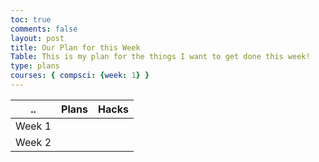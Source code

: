 ```yaml
---
toc: true
comments: false
layout: post
title: Our Plan for this Week
Table: This is my plan for the things I want to get done this week!
type: plans
courses: { compsci: {week: 1} }
--- 
```

<!-- HTML code for the table -->
<table>
  <thead>
    <tr>
      <th>..</th>
      <th>Plans</th>
      <th>Hacks</th>
    </tr>
  </thead>
  <tbody>
    <tr>
      <td>Week 1</td>
    </tr>
     <td> Week 2 </td>
  </tbody>
</table>
